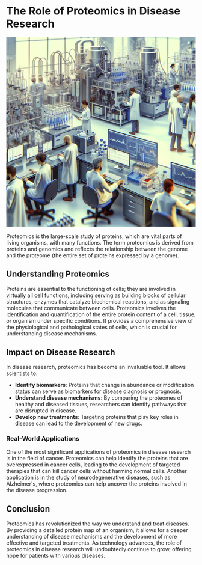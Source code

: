 # The Role of Proteomics in Disease Research

![Proteomics research](https://raw.githubusercontent.com/Kanakjr/100-days-of-AI-Writing/main/images/The-Role-of-Proteomics-in-Disease-Research.png)

Proteomics is the large-scale study of proteins, which are vital parts of living organisms, with many functions. The term proteomics is derived from proteins and genomics and reflects the relationship between the genome and the proteome (the entire set of proteins expressed by a genome).

## Understanding Proteomics

Proteins are essential to the functioning of cells; they are involved in virtually all cell functions, including serving as building blocks of cellular structures, enzymes that catalyze biochemical reactions, and as signaling molecules that communicate between cells. Proteomics involves the identification and quantification of the entire protein content of a cell, tissue, or organism under specific conditions. It provides a comprehensive view of the physiological and pathological states of cells, which is crucial for understanding disease mechanisms.

## Impact on Disease Research

In disease research, proteomics has become an invaluable tool. It allows scientists to:

- **Identify biomarkers**: Proteins that change in abundance or modification status can serve as biomarkers for disease diagnosis or prognosis.
- **Understand disease mechanisms**: By comparing the proteomes of healthy and diseased tissues, researchers can identify pathways that are disrupted in disease.
- **Develop new treatments**: Targeting proteins that play key roles in disease can lead to the development of new drugs.

### Real-World Applications

One of the most significant applications of proteomics in disease research is in the field of cancer. Proteomics can help identify the proteins that are overexpressed in cancer cells, leading to the development of targeted therapies that can kill cancer cells without harming normal cells. Another application is in the study of neurodegenerative diseases, such as Alzheimer's, where proteomics can help uncover the proteins involved in the disease progression.

## Conclusion

Proteomics has revolutionized the way we understand and treat diseases. By providing a detailed protein map of an organism, it allows for a deeper understanding of disease mechanisms and the development of more effective and targeted treatments. As technology advances, the role of proteomics in disease research will undoubtedly continue to grow, offering hope for patients with various diseases.
